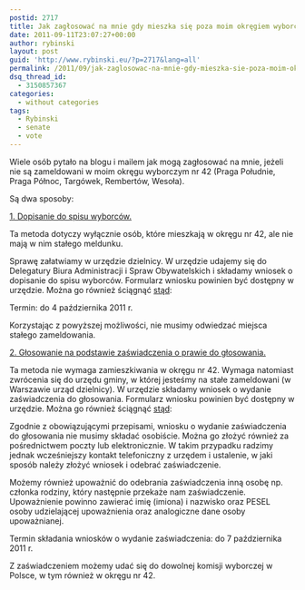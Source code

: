 ```yaml
---
postid: 2717
title: Jak zagłosować na mnie gdy mieszka się poza moim okręgiem wyborczym
date: 2011-09-11T23:07:27+00:00
author: rybinski
layout: post
guid: 'http://www.rybinski.eu/?p=2717&lang=all'
permalink: /2011/09/jak-zaglosowac-na-mnie-gdy-mieszka-sie-poza-moim-okregiem-wyborczym/
dsq_thread_id:
  - 3150857367
categories:
  - without categories
tags:
  - Rybinski
  - senate
  - vote
---
```

Wiele osób pytało na blogu i mailem jak mogą zagłosować na mnie, jeżeli nie są zameldowani w moim okręgu wyborczym nr 42 (Praga Południe, Praga Północ, Targówek, Rembertów, Wesoła).

Są dwa sposoby:

<!--more-->

<span style="text-decoration: underline;">1. Dopisanie do spisu wyborców.</span>

Ta metoda dotyczy wyłącznie osób, które mieszkają w okręgu nr 42, ale nie mają w nim stałego meldunku.

Sprawę załatwiamy w urzędzie dzielnicy. W urzędzie udajemy się do Delegatury Biura Administracji i Spraw Obywatelskich i składamy wniosek o dopisanie do spisu wyborców. Formularz wniosku powinien być dostępny w urzędzie. Można go również ściągnąć [stąd](http://www.um.warszawa.pl/sites/default/files/wniosek_o_wpisanie_wyborcy_do_spisu_wyborcow.pdf):

Termin: do 4 października 2011 r.

Korzystając z powyższej możliwości, nie musimy odwiedzać miejsca stałego zameldowania.

<span style="text-decoration: underline;">2. Głosowanie na podstawie zaświadczenia o prawie do głosowania.</span>

Ta metoda nie wymaga zamieszkiwania w okręgu nr 42. Wymaga natomiast zwrócenia się do urzędu gminy, w której jesteśmy na stałe zameldowani (w Warszawie urząd dzielnicy). W urzędzie składamy wniosek o wydanie zaświadczenia do głosowania. Formularz wniosku powinien być dostępny w urzędzie. Można go również ściągnąć [stąd](http://www.um.warszawa.pl/sites/default/files/przykladowy_wniosek_o_wydanie_zaswiadczenia.pdf):

Zgodnie z obowiązującymi przepisami, wniosku o wydanie zaświadczenia do głosowania nie musimy składać osobiście. Można go złożyć również za pośrednictwem poczty lub elektronicznie. W takim przypadku radzimy jednak wcześniejszy kontakt telefoniczny z urzędem i ustalenie, w jaki sposób należy złożyć wniosek i odebrać zaświadczenie.

Możemy również upoważnić do odebrania zaświadczenia inną osobę np. członka rodziny, który następnie przekaże nam zaświadczenie. Upoważnienie powinno zawierać imię (imiona) i nazwisko oraz PESEL osoby udzielającej upoważnienia oraz analogiczne dane osoby upoważnianej.

Termin składania wniosków o wydanie zaświadczenia: do 7 października 2011 r.

Z zaświadczeniem możemy udać się do dowolnej komisji wyborczej w Polsce, w tym również w okręgu nr 42.
